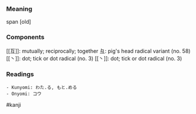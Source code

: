 ### Meaning

span [old]

### Components

[[互]]: mutually; reciprocally; together 彑: pig's head radical variant (no. 58) [[丶]]: dot; tick or dot radical (no. 3) [[丶]]: dot; tick or dot radical (no. 3)

### Readings

```
- Kunyomi: わた.る, もと.める
- Onyomi: コウ
```

#kanji
